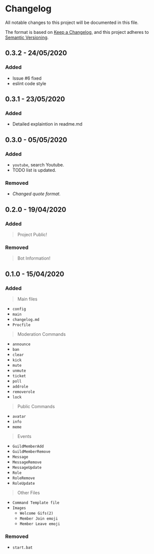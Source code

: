 # Changelog
All notable changes to this project will be documented in this file.

The format is based on [Keep a Changelog](https://keepachangelog.com/en/1.0.0/),
and this project adheres to [Semantic Versioning](https://semver.org/spec/v2.0.0.html).


## 0.3.2 - 24/05/2020
### Added
  - Issue #6 fixed
  - eslint code style

## 0.3.1 - 23/05/2020
### Added
  - Detailed explaintion in readme.md


## 0.3.0 - 05/05/2020
### Added
 - `youtube`, search Youtube.
 - TODO list is updated.

### Removed
 - *Changed quote format.*


## 0.2.0 - 19/04/2020
### Added
> Project Public!

### Removed
> Bot Information!

## 0.1.0 - 15/04/2020
### Added
> Main files

  - `config`
  - `main`
  - `changelog.md`
  - `Procfile`


> Moderation Commands

  - `announce`
  - `ban`
  - `clear`
  - `kick`
  - `mute`
  - `unmute`
  - `ticket`
  - `poll`
  - `addrole`
  - `removerole`
  - `lock`

> Public Commands

  - `avatar`
  - `info`
  - `meme`

> Events

  - `GuildMemberAdd`
  - `GuildMemberRemove`
  - `Message`
  - `MessageRemove`
  - `MessageUpdate`
  - `Role`
  - `RoleRemove`
  - `RoleUpdate`

> Other Files

  - `Command Template file`
  - `Images`
    - `Welcome Gifs(2)`
    - `Member Join emoji`
    - `Member Leave emoji`


### Removed
 - `start.bat`


[//]: # 'Author: nukestye'
[//]: # 'Contributors: nukestye'
